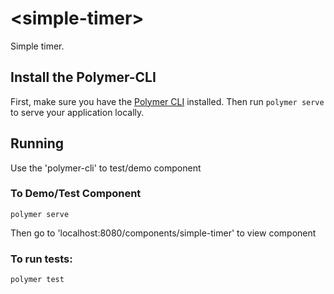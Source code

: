 # \<simple-timer\>

Simple timer.

## Install the Polymer-CLI

First, make sure you have the [Polymer CLI](https://www.npmjs.com/package/polymer-cli) installed. Then run `polymer serve` to serve your application locally.

## Running 
Use the 'polymer-cli' to test/demo component

### To Demo/Test Component
```
polymer serve
```
Then go to 'localhost:8080/components/simple-timer' to view component

### To run tests:
```
polymer test
```

